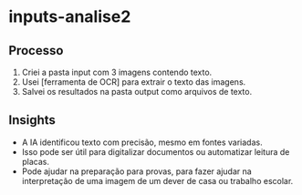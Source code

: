 # inputs-analise2
## Processo
1. Criei a pasta input com 3 imagens contendo texto.
2. Usei [ferramenta de OCR] para extrair o texto das imagens.
3. Salvei os resultados na pasta output como arquivos de texto.

## Insights
- A IA identificou texto com precisão, mesmo em fontes variadas.
- Isso pode ser útil para digitalizar documentos ou automatizar leitura de placas.
- Pode ajudar na preparação para provas, para fazer ajudar na interpretação de uma imagem de um dever de casa ou trabalho escolar.

